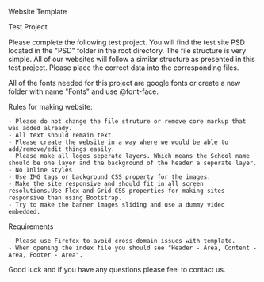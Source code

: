 Website Template

Test Project

Please complete the following test project. You will find the test site PSD located in the "PSD" folder in the root directory. The file structure is very simple. All of our websites will follow a similar structure as presented in this test project. Please place the correct data into the corresponding files.

All of the fonts needed for this project are google fonts or create a new folder with name "Fonts" and use @font-face. 

Rules for making website:

    - Please do not change the file struture or remove core markup that was added already.
    - All text should remain text.
    - Please create the website in a way where we would be able to add/remove/edit things easily.
    - Please make all logos seperate layers. Which means the School name should be one layer and the background of the header a seperate layer.
    - No Inline styles
    - Use IMG tags or background CSS property for the images.
    - Make the site responsive and should fit in all screen resolutions.Use Flex and Grid CSS properties for making sites responsive than using Bootstrap.
    - Try to make the banner images sliding and use a dummy video embedded.

Requirements

    - Please use Firefox to avoid cross-domain issues with template.
    - When opening the index file you should see "Header - Area, Content - Area, Footer - Area".

Good luck and if you have any questions please feel to contact us.
